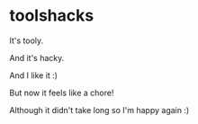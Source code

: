 toolshacks
==========

It's tooly.

And it's hacky.

And I like it :)

But now it feels like a chore!

Although it didn't take long so I'm happy again :)

